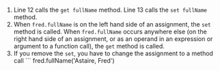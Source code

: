 1. Line 12 calls the `get fullName` method. Line 13 calls the `set fullName` method.
2. When `fred.fullName` is on the left hand side of an assignment, the `set` method is called. When `fred.fullName` occurs anywhere else (on the right hand side of an assignment, or as an operand in an expression or argument to a function call), the `get` method is called. 
3. If you remove the `set`, you have to change the assignment to a method call ```
fred.fullName('Astaire, Fred')
```{{copy}}



